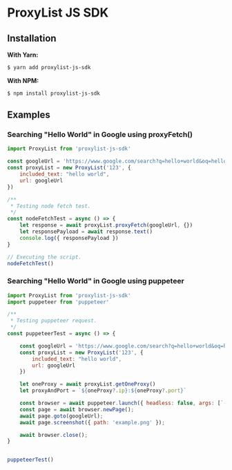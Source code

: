 # ProxyList JS SDK

## Installation
**With Yarn:**
```bash
$ yarn add proxylist-js-sdk
```
**With NPM:**
```bash
$ npm install proxylist-js-sdk
```

## Examples

### Searching "Hello World" in Google using proxyFetch()

```javascript
import ProxyList from 'proxylist-js-sdk'

const googleUrl = 'https://www.google.com/search?q=hello+world&oq=hello+world'
const proxyList = new ProxyList('123', {
    included_text: "hello world",
    url: googleUrl
})

/**
 * Testing node fetch test.
 */
const nodeFetchTest = async () => {
    let response = await proxyList.proxyFetch(googleUrl, {})
    let responsePayload = await response.text()
    console.log({ responsePayload })
}

// Executing the script.
nodeFetchTest()
```

### Searching "Hello World" in Google using puppeteer

```javascript
import ProxyList from 'proxylist-js-sdk'
import puppeteer from 'puppeteer'

/**
 * Testing puppeteer request.
 */
const puppeteerTest = async () => {

    const googleUrl = 'https://www.google.com/search?q=hello+world&oq=hello+world'
    const proxyList = new ProxyList('123', {
        included_text: "hello world",
        url: googleUrl
    })

    let oneProxy = await proxyList.getOneProxy()
    let proxyAndPort = `${oneProxy?.ip}:${oneProxy?.port}`

    const browser = await puppeteer.launch({ headless: false, args: [`--proxy-server=${proxyAndPort}`] });
    const page = await browser.newPage();
    await page.goto(googleUrl);
    await page.screenshot({ path: 'example.png' });

    await browser.close();
}


puppeteerTest()
```
